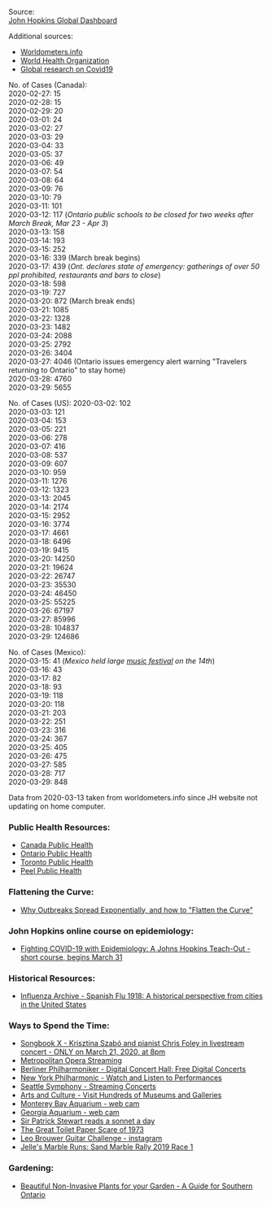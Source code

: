 Source:  
[John Hopkins Global Dashboard](https://gisanddata.maps.arcgis.com/apps/opsdashboard/index.html#/bda7594740fd40299423467b48e9ecf6)

Additional sources:
- [Worldometers.info](https://www.worldometers.info/coronavirus/  )
- [World Health Organization](www.who.int)
- [Global research on Covid19](https://www.who.int/emergencies/diseases/novel-coronavirus-2019/global-research-on-novel-coronavirus-2019-ncov)

No. of Cases (Canada):  
2020-02-27: 15  
2020-02-28: 15  
2020-02-29: 20  
2020-03-01: 24  
2020-03-02: 27  
2020-03-03: 29  
2020-03-04: 33  
2020-03-05: 37  
2020-03-06: 49    
2020-03-07: 54  
2020-03-08: 64    
2020-03-09: 76    
2020-03-10: 79    
2020-03-11: 101  
2020-03-12: 117  (*Ontario public schools to be closed for two weeks after March Break, Mar 23 - Apr 3*)  
2020-03-13: 158   
2020-03-14: 193  
2020-03-15: 252  
2020-03-16: 339  (March break begins)  
2020-03-17: 439  (*Ont. declares state of emergency: gatherings of over 50 ppl prohibited, restaurants and bars to close*)  
2020-03-18: 598  
2020-03-19: 727  
2020-03-20: 872  (March break ends)  
2020-03-21: 1085  
2020-03-22: 1328  
2020-03-23: 1482  
2020-03-24: 2088  
2020-03-25: 2792  
2020-03-26: 3404  
2020-03-27: 4046  (Ontario issues emergency alert warning "Travelers returning to Ontario" to stay home)  
2020-03-28: 4760  
2020-03-29: 5655  



No. of Cases (US):
2020-03-02: 102  
2020-03-03: 121  
2020-03-04: 153    
2020-03-05: 221  
2020-03-06: 278  
2020-03-07: 416  
2020-03-08: 537  
2020-03-09: 607   
2020-03-10: 959  
2020-03-11: 1276   
2020-03-12: 1323  
2020-03-13: 2045  
2020-03-14: 2174  
2020-03-15: 2952  
2020-03-16: 3774  
2020-03-17: 4661  
2020-03-18: 6496  
2020-03-19: 9415  
2020-03-20: 14250  
2020-03-21: 19624  
2020-03-22: 26747  
2020-03-23: 35530  
2020-03-24: 46450  
2020-03-25: 55225  
2020-03-26: 67197  
2020-03-27: 85996  
2020-03-28: 104837  
2020-03-29: 124686  


No. of Cases (Mexico):  
2020-03-15: 41 (*Mexico held large [music festival](https://apnews.com/96c71c1f4bd4c202d1d06e00b9f36d51) on the 14th*)  
2020-03-16: 43  
2020-03-17: 82  
2020-03-18: 93  
2020-03-19: 118  
2020-03-20: 118  
2020-03-21: 203  
2020-03-22: 251  
2020-03-23: 316  
2020-03-24: 367  
2020-03-25: 405  
2020-03-26: 475  
2020-03-27: 585  
2020-03-28: 717  
2020-03-29: 848  

Data from 2020-03-13 taken from worldometers.info since JH website not updating on home computer.

### Public Health Resources:
- [Canada Public Health](https://www.canada.ca/en/public-health/services/diseases/2019-novel-coronavirus-infection.html)
- [Ontario Public Health](https://www.ontario.ca/page/2019-novel-coronavirus)
- [Toronto Public Health](https://www.toronto.ca/home/covid-19/)
- [Peel Public Health](https://www.peelregion.ca/coronavirus/)

### Flattening the Curve:
- [Why Outbreaks Spread Exponentially, and how to "Flatten the Curve"](https://www.washingtonpost.com/graphics/2020/world/corona-simulator/)

### John Hopkins online course on epidemiology:
- [Fighting COVID-19 with Epidemiology: A Johns Hopkins Teach-Out - short course, begins March 31](https://www.coursera.org/learn/covid19-epidemiology)

### Historical Resources:  
- [Influenza Archive - Spanish Flu 1918: A historical perspective from cities in the United States](https://www.influenzaarchive.org/)

### Ways to Spend the Time:
- [Songbook X - Krisztina Szabó and pianist Chris Foley in livestream concert - ONLY on March 21, 2020, at 8pm](https://tapestryopera.com/performances/songbook-x/)
- [Metropolitan Opera Streaming](https://www.metopera.org/)
- [Berliner Philharmoniker - Digital Concert Hall: Free Digital Concerts](https://www.digitalconcerthall.com)
- [New York Philharmonic - Watch and Listen to Performances](https://nyphil.org/watch-listen)
- [Seattle Symphony - Streaming Concerts](https://seattlesymphony.org/live)
- [Arts and Culture - Visit Hundreds of Museums and Galleries](https://artsandculture.google.com/partner?hl=en)
- [Monterey Bay Aquarium - web cam](https://www.montereybayaquarium.org/animals/live-cams)
- [Georgia Aquarium - web cam](https://www.georgiaaquarium.org/webcam/ocean-voyager/)
- [Sir Patrick Stewart reads a sonnet a day](https://www.instagram.com/tv/B-F2tGth-ki/?igshid=tmnb1b3bogev)
- [The Great Toilet Paper Scare of 1973](https://priceonomics.com/the-great-toilet-paper-scare-of-1973/)
- [Leo Brouwer Guitar Challenge - instagram](https://www.instagram.com/p/B-Ia1gmq78d)
- [Jelle's Marble Runs: Sand Marble Rally 2019 Race 1](https://www.youtube.com/watch?v=50L9kNODluI)

### Gardening:
- [Beautiful Non-Invasive Plants for your Garden - A Guide for Southern Ontario](https://www.ontarioinvasiveplants.ca/wp-content/uploads/2020/02/GMI-South-_-PDF-_-Edition-3-2020-NEW.pdf)
